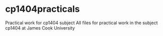 # cp1404practicals
Practical work for cp1404 subject
All files for practical work in the subject cp1404 at James Cook University
